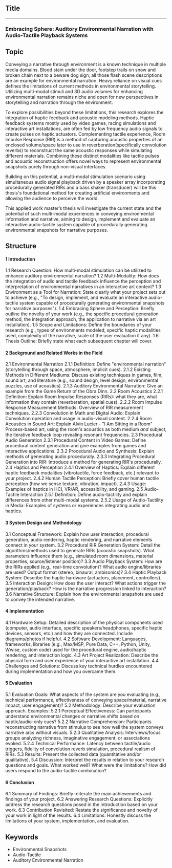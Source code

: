 ## Title
****
### Embracing Sphere: Auditory Environmental Narration with Audio-Tactile Playback Systems
## Topic
Conveying a narrative through environment is a known technique in multiple media domains. Blood stain under the door, footstep trails on snow and broken chain next to a beware dog sign; all those flash scene descriptions are an example for environmental narration. Heavy reliance on visual cues defines the limitations of current methods in environmental storytelling. Utilizing multi-modal stimuli and 3D audio volumes for enhancing environmental narration remains niche and open for new perspectives in storytelling and narration through the environment. 

To explore possibilities beyond these limitations, this research explores the integration of haptic feedback and acoustic modeling methods. Haptic feedback systems mostly used by video games, racing simulations and interactive art installations, are often fed by low frequency audio signals to create pulses on haptic actuators. Complementing tactile experience, Room Impulse Response (RIR) is a method of capturing acoustic properties of an enclosed volume/space later to use in reverberation(specifically convolution reverbs) to reconstruct the same acoustic responses while simulating different materials. Combining these distinct modalities like tactile pulses and acoustic reconstruction offers novel ways to represent environmental snapshots purely through non-visual interfaces.

Building on this potential, a multi-modal stimulation scenario using simultaneous audio signal playback driven by a speaker array incorporating procedurally generated RIRs and a bass shaker (transducer) will be this thesis's foundational method for creating artificial environments and allowing the audience to perceive the world.

This applied work master’s thesis will investigate the current state and the potential of such multi-modal experiences in conveying environmental information and narrative, aiming to design, implement and evaluate an interactive audio-tactile system capable of procedurally generating environmental snapshots for narrative purposes.

## Structure
#### 1 Introduction
1.1 Research Question: How multi-modal stimulation can be utilized to enhance auditory environmental narration?
1.2 Multi-Modality: How does the integration of audio and tactile feedback influence the perception and interpretation of environmental narratives in an interactive art context?
1.3 Environment as a Tool for Narration: State clearly what your project sets out to achieve (e.g., "To design, implement, and evaluate an interactive audio-tactile system capable of procedurally generating environmental snapshots for narrative purposes").
1.4 Embracing Sphere and Perception: Briefly outline the novelty of your work (e.g., the specific procedural generation method, the integration approach, the application to narrative via an art installation).
1.5 Scope and Limitations: Define the boundaries of your research (e.g., types of environments modeled, specific haptic modalities used, complexity of the narrative, scale of the user evaluation if any).
1.6 Thesis Outline: Briefly state what each subsequent chapter will cover.

#### 2 Background and Related Works in the Field
2.1 Environmental Narration
	2.1.1 Definition: Define "environmental narration" (storytelling through space, atmosphere, implicit cues).
	2.1.2 Existing Methods in Different Mediums: Discuss existing techniques in games, film, sound art, and literature (e.g., sound design, level design, environmental puzzles, use of acoustics).
	2.1.3 Auditory Environmental Narration: Give an example from the Game Return of the Obra Dinn. 
2.2 Room Acoustics
	2.2.1 Definition: Explain Room Impulse Responses (RIRs): what they are, what information they contain (reverberation, spatial cues).
	2.2.2 Room Impulse Response Measurement Methods: Overview of RIR measurement techniques.
	2.2.3 Convolution in Math and Digital Audio: Explain Convolution operation and usage in audio-visual content.
	2.2.4 Room Acoustics in Sound Art: Explain Alvin Lucier - "I Am Sitting in a Room" Process-based art, using the room's acoustics as both medium _and_ subject, the iterative feedback loop revealing resonant frequencies.
2.3 Procedural Audio Generation
	2.3.1 Procedural Content in Video Games: Define procedural content generation and give examples from games and interactive applications.
	2.3.2 Procedural Audio and Synthesis: Explain methods of generating audio procedurally.
	2.3.3 Integrating Procedural Generation into RIR: Introduce a method for generating RIR's procedurally.
2.4 Haptics and Perception
	2.4.1 Overview of Haptics: Explain different haptic feedback modalities (vibrotactile, force feedback, etc.) relevant to your project.
	2.4.2 Human Tactile Perception: Briefly cover human tactile perception (how we sense texture, vibration, impact).
	2.4.3 Usage: Examples of haptics in HCI, VR/AR, accessibility, and gaming.
2.5 Audio-Tactile Interaction
	2.5.1 Definition: Define audio-tactility and explain differences from other multi-modal systems.
	2.5.2 Usage of Audio-Tactility in Media: Examples of systems or experiences integrating audio and haptics.
#### 3 System Design and Methodology
3.1 Conceptual Framework: Explain how user interaction, procedural generation, audio rendering, haptic rendering, and narrative elements connect in your system.
3.2 Procedural RIR Generation System: Detail the algorithms/methods used to generate RIRs (acoustic snapshots). What parameters influence them (e.g., simulated room dimensions, material properties, source/listener position)?
3.3 Audio Playback System: How are the RIRs applied (e.g., real-time convolution)? What audio engine/libraries are used? Output format (stereo, binaural, ambisonics)?
3.4 Haptic Playback System: Describe the haptic hardware (actuators, placement, controllers). 
3.5 Interaction Design: How does the user interact? What actions trigger the generation/playback? How is the narrative progression linked to interaction?
3.6 Narrative Structure: Explain how the environmental snapshots are used to convey the intended narrative.
#### 4 Implementation
4.1 Hardware Setup: Detailed description of the physical components used (computer, audio interface, specific speakers/headphones, specific haptic devices, sensors, etc.) and how they are connected. Include diagrams/photos if helpful.
4.2 Software Development: Languages, frameworks, libraries (e.g., Max/MSP, Pure Data, C++, Python, Unity, Wwise, custom code) used for the procedural engine, audio/haptic rendering, and interaction logic.
4.3 Art Project Realization: Describe the physical form and user experience of your interactive art installation.
4.4 Challenges and Solutions: Discuss key technical hurdles encountered during implementation and how you overcame them.

#### 5 Evaluation
5.1 Evaluation Goals: What aspects of the system are you evaluating (e.g., technical performance, effectiveness of conveying space/material, narrative impact, user engagement)?
5.2 Methodology: Describe your evaluation approach. Examples:
	5.2.1 Perceptual Effectiveness: Can participants understand environmental changes or narrative shifts based on haptic/audio-only cues?
    5.2.2 Narrative Comprehension: Participants reconstructing narrative from stimulus to see how well the system conveys narrative arcs without visuals.
    5.2.3 Qualitative Analysis: Interviews/focus groups analyzing richness, imaginative engagement, or associations evoked.
    5.2.4 Technical Performance: Latency between tactile/audio triggers, fidelity of convolution reverb simulation, procedural realism of RIRs.
5.3 Results: Present the collected data (quantitative and/or qualitative).
5.4 Discussion: Interpret the results in relation to your research questions and goals. What worked well? What were the limitations? How did users respond to the audio-tactile combination?
#### 6 Conclusion
6.1 Summary of Findings: Briefly reiterate the main achievements and findings of your project.
6.2 Answering Research Questions: Explicitly address the research questions posed in the introduction based on your work.
6.3 Contribution Revisited: Restate the significance and novelty of your work in light of the results.
6.4 Limitations: Honestly discuss the limitations of your system, implementation, and evaluation.
## Keywords
- Environmental Snapshots
- Audio-Tactile
- Auditory Environmental Narration